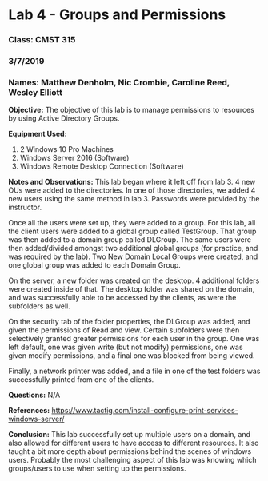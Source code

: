 ﻿# Lab 4 - Groups and Permissions

### Class: CMST 315

### 3/7/2019

### Names: Matthew Denholm, Nic Crombie, Caroline Reed, Wesley Elliott

**Objective:** The objective of this lab is to manage permissions to resources by using Active Directory Groups.

**Equipment Used:** 
1. 2 Windows 10 Pro Machines
2. Windows Server 2016 (Software)
3. Windows Remote Desktop Connection (Software)

**Notes and Observations:** This lab began where it left off from lab 3. 4 new OUs were added to the directories. In one of those directories, we added 4 new users using the same method in lab 3. Passwords were provided by the instructor.

Once all the users were set up, they were added to a group. For this lab, all the client users were added to a global group called TestGroup. That group was then added to a domain group called DLGroup. The same users were then added/divided amongst two additional global groups (for practice, and was required by the lab). Two New Domain Local Groups were created, and one global group was added to each Domain Group. 

On the server, a new folder was created on the desktop. 4 additional folders were created inside of that. The desktop folder was shared on the domain, and was successfully able to be accessed by the clients, as were the subfolders as well.

On the security tab of the folder properties, the DLGroup was added, and given the permissions of Read and view. Certain subfolders were then selectively granted greater permissions for each user in the group. One was left default, one was given write (but not modify) permissions, one was given modify permissions, and a final one was blocked from being viewed.

Finally, a network printer was added, and a file in one of the test folders was successfully printed from one of the clients.

**Questions:** N/A

**References:** https://www.tactig.com/install-configure-print-services-windows-server/

**Conclusion:** This lab successfully set up multiple users on a domain, and also allowed for different users to have access to different resources. It also taught a bit more depth about permissions behind the scenes of windows users. Probably the most challenging aspect of this lab was knowing which groups/users to use when setting up the permissions.
